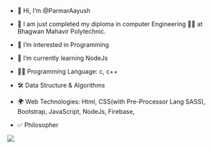- 👋 Hi, I’m @ParmarAayush
- 🏫  I am just completed my diploma in computer Engineering 🧑‍🎓 at Bhagwan Mahavir Polytechnic. 
- 👀 I’m interested in Programming
- 🌱 I’m currently learning NodeJs

- 👨‍💻 Programming Language: c, c++
- 🛠️ Data Structure & Algorithms 
- 🌍 Web Technologies: Html, CSS(with Pre-Processor Lang SASS), Bootstrap, JavaScript, NodeJs, Firebase, 
- ✅ Philosopher

<!------<img src = "https://github-readme-stats.vercel.app/api?username=ParmarAayush&&show_icons=true&title_color=ffffff&icon_color=bb2acf&text_color=daf7dc&bg_color=151515"> ----->
<img src = "https://github-readme-stats.vercel.app/api?username=ParmarAayush&show_icons=true&theme=radical&count_private=true">
<!---
ParmarAayush/ParmarAayush is a ✨ special ✨ repository because its `README.md` (this file) appears on your GitHub profile.
You can click the Preview link to take a look at your changes.
--->
